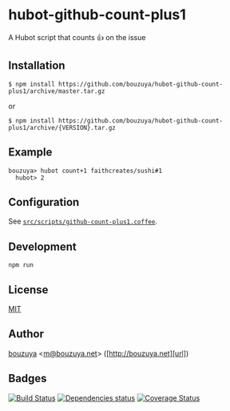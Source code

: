 # hubot-github-count-plus1

A Hubot script that counts :+1: on the issue

## Installation

    $ npm install https://github.com/bouzuya/hubot-github-count-plus1/archive/master.tar.gz

or

    $ npm install https://github.com/bouzuya/hubot-github-count-plus1/archive/{VERSION}.tar.gz

## Example

    bouzuya> hubot count+1 faithcreates/sushi#1
      hubot> 2

## Configuration

See [`src/scripts/github-count-plus1.coffee`](src/scripts/github-count-plus1.coffee).

## Development

`npm run`

## License

[MIT](LICENSE)

## Author

[bouzuya][user] &lt;[m@bouzuya.net][mail]&gt; ([http://bouzuya.net][url])

## Badges

[![Build Status][travis-badge]][travis]
[![Dependencies status][david-dm-badge]][david-dm]
[![Coverage Status][coveralls-badge]][coveralls]

[travis]: https://travis-ci.org/bouzuya/hubot-github-count-plus1
[travis-badge]: https://travis-ci.org/bouzuya/hubot-github-count-plus1.svg?branch=master
[david-dm]: https://david-dm.org/bouzuya/hubot-github-count-plus1
[david-dm-badge]: https://david-dm.org/bouzuya/hubot-github-count-plus1.png
[coveralls]: https://coveralls.io/r/bouzuya/hubot-github-count-plus1
[coveralls-badge]: https://img.shields.io/coveralls/bouzuya/hubot-github-count-plus1.svg
[user]: https://github.com/bouzuya
[mail]: mailto:m@bouzuya.net
[url]: http://bouzuya.net
